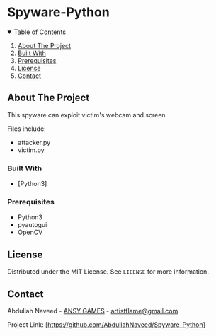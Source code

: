 # Spyware-Python

<!-- TABLE OF CONTENTS -->
<details open="open">
  <summary>Table of Contents</summary>
  <ol>
    <li>
      <a href="#about-the-project">About The Project</a></li>
    <li><a href="#built-with">Built With</a></li>
    <li><a href="#prerequisites">Prerequisites</a></li>
    <li><a href="#license">License</a></li>
    <li><a href="#contact">Contact</a></li>
  </ol>
</details>

<!-- ABOUT THE PROJECT -->
## About The Project

This spyware can exploit victim's webcam and screen
    
Files include:

* attacker.py
* victim.py

### Built With

* [Python3]

### Prerequisites
* Python3
* pyautogui
* OpenCV

<!-- LICENSE -->
## License

Distributed under the MIT License. See `LICENSE` for more information.

<!-- CONTACT -->
## Contact

Abdullah Naveed - [ANSY GAMES](https://sites.google.com/view/ansy-games/home) - artistflame@gmail.com

Project Link: [https://github.com/AbdullahNaveed/Spyware-Python]
